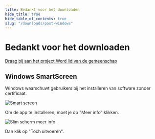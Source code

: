```yaml
---
title: Bedankt voor het downloaden
hide_title: true
hide_table_of_contents: true
slug: "/downloads/post-windows"
---
```


<div className="text-center margin-top--xl">

# Bedankt voor het downloaden

<div className="row margin-bottom--lg padding--sm flex-center">
<a className="button button--outline button--warning button--lg margin--sm" href="/contributing">
  Draag bij aan het project
</a>
<a className="button button--outline button--info button--lg margin--sm" href="https://linwood.dev/matrix">
  Word lid van de gemeenschap
</a>

</div>

## Windows SmartScreen


Windows waarschuwt gebruikers bij het installeren van software zonder certificaat.

![Smart screen](/img/smart-screen.png)

Om de app te installeren, moet je op "Meer info" klikken.

![Slim scherm meer info](/img/smart-screen-more-info.png)

Dan klik op "Toch uitvoeren".

</div>
